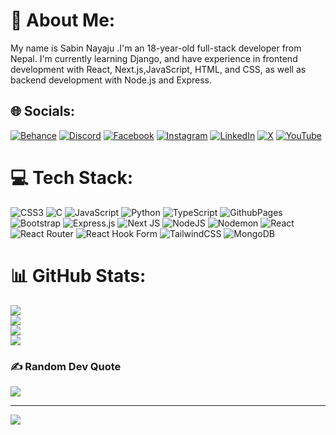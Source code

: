 # 💫 About Me:
My name is Sabin Nayaju .I'm an 18-year-old full-stack developer from Nepal. I'm currently learning  Django, and have experience in frontend development with React, Next.js,JavaScript, HTML, and CSS, as well as backend development with Node.js and Express.


## 🌐 Socials:
[![Behance](https://img.shields.io/badge/Behance-1769ff?logo=behance&logoColor=white)](https://behance.net/CodexSabin) [![Discord](https://img.shields.io/badge/Discord-%237289DA.svg?logo=discord&logoColor=white)](https://discord.gg/642348041449504805) [![Facebook](https://img.shields.io/badge/Facebook-%231877F2.svg?logo=Facebook&logoColor=white)](https://facebook.com/sabin.nayaju) [![Instagram](https://img.shields.io/badge/Instagram-%23E4405F.svg?logo=Instagram&logoColor=white)](https://instagram.com/xtha__sabin) [![LinkedIn](https://img.shields.io/badge/LinkedIn-%230077B5.svg?logo=linkedin&logoColor=white)](https://linkedin.com/in/sabin-nayaju) [![X](https://img.shields.io/badge/X-black.svg?logo=X&logoColor=white)](https://x.com/xtha__sabin) [![YouTube](https://img.shields.io/badge/YouTube-%23FF0000.svg?logo=YouTube&logoColor=white)](https://youtube.com/@DarkMysterioGaming) 

# 💻 Tech Stack:
![CSS3](https://img.shields.io/badge/css3-%231572B6.svg?style=for-the-badge&logo=css3&logoColor=white) ![C](https://img.shields.io/badge/c-%2300599C.svg?style=for-the-badge&logo=c&logoColor=white) ![JavaScript](https://img.shields.io/badge/javascript-%23323330.svg?style=for-the-badge&logo=javascript&logoColor=%23F7DF1E) ![Python](https://img.shields.io/badge/python-3670A0?style=for-the-badge&logo=python&logoColor=ffdd54) ![TypeScript](https://img.shields.io/badge/typescript-%23007ACC.svg?style=for-the-badge&logo=typescript&logoColor=white) ![GithubPages](https://img.shields.io/badge/github%20pages-121013?style=for-the-badge&logo=github&logoColor=white) ![Bootstrap](https://img.shields.io/badge/bootstrap-%238511FA.svg?style=for-the-badge&logo=bootstrap&logoColor=white) ![Express.js](https://img.shields.io/badge/express.js-%23404d59.svg?style=for-the-badge&logo=express&logoColor=%2361DAFB) ![Next JS](https://img.shields.io/badge/Next-black?style=for-the-badge&logo=next.js&logoColor=white) ![NodeJS](https://img.shields.io/badge/node.js-6DA55F?style=for-the-badge&logo=node.js&logoColor=white) ![Nodemon](https://img.shields.io/badge/NODEMON-%23323330.svg?style=for-the-badge&logo=nodemon&logoColor=%BBDEAD) ![React](https://img.shields.io/badge/react-%2320232a.svg?style=for-the-badge&logo=react&logoColor=%2361DAFB) ![React Router](https://img.shields.io/badge/React_Router-CA4245?style=for-the-badge&logo=react-router&logoColor=white) ![React Hook Form](https://img.shields.io/badge/React%20Hook%20Form-%23EC5990.svg?style=for-the-badge&logo=reacthookform&logoColor=white)  ![TailwindCSS](https://img.shields.io/badge/tailwindcss-%2338B2AC.svg?style=for-the-badge&logo=tailwind-css&logoColor=white) ![MongoDB](https://img.shields.io/badge/MongoDB-%234ea94b.svg?style=for-the-badge&logo=mongodb&logoColor=white) 
# 📊 GitHub Stats:
![](https://github-readme-stats.vercel.app/api?username=SabinXtha1&theme=dark&hide_border=true&include_all_commits=false&count_private=false)<br/>
![](https://github-readme-streak-stats.herokuapp.com/?user=SabinXtha1&theme=dark&hide_border=true)<br/>
![](https://github-readme-stats.vercel.app/api/top-langs/?username=SabinXtha1&theme=dark&hide_border=true&include_all_commits=false&count_private=false&layout=compact)<br/>
![](https://www.codewars.com/users/SabinXtha1/badges/large)

### ✍️ Random Dev Quote
![](https://quotes-github-readme.vercel.app/api?type=horizontal&theme=radical)

---
[![](https://visitcount.itsvg.in/api?id=SabinXtha1&icon=0&color=0)](https://visitcount.itsvg.in)

<!-- Proudly created with GPRM ( https://gprm.itsvg.in ) -->
